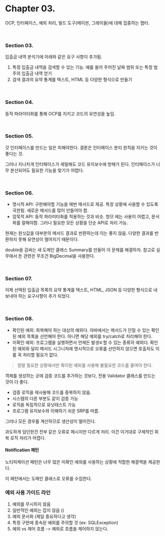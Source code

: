 
# Chapter 03.

OCP, 인터페이스, 예외 처리, 빌드 도구(메이븐, 그레이들)에 대해 집중하는 챕터.

<br>

### Section 03.

입출금 내역 분석기에 아래와 같은 요구 사항이 추가됨.

1. 특정 입출금 내역을 검색할 수 있는 기능. 예를 들어 주어진 날짜 범위 또는 특정 범주의 입출금 내역 얻기
2. 검색 결과의 요약 통계를 텍스트, HTML 등 다양한 형식으로 만들기

<br>


### Section 04.

동작 파라미터화를 통해 OCP를 지키고 코드의 유연성을 높임.

<br>

### Section 05.

갓 인터페이스를 만드는 일은 피해야한다. 결론은 인터페이스 분리 원칙을 지키는 것이 좋다는 것.

그러나 지나치게 인터페이스가 세밀해도 코드 유지보수에 방해가 된다. 인터페이스가 너무 분산되어도 필요한 기능을 찾기가 어렵다.

<br>

### Section 06.

* 명시적 API: 구현해야할 기능을 매번 메서드로 제공. 특정 상황에 사용할 수 있도록 국한됨. 새로운 메서드를 많이 만들어야 함.
* 암묵적 API: 동작 파라미터화를 적용하는 것과 비슷. 청므 에는 사용이 어렵고, 문서화를 잘해야함. 그러나 필요한 모든 상황을 단순 API로 처리 가능.

현재는 원싯값을 대부분의 메서드 결과로 반환하는데 이는 좋지 않음. 다양한 결과를 반환하지 못해 유연성이 떨어지기 때문이다.

double을 감싸는 새 도메인 클래스 Summary를 만들어 이 문제를 해결하자. 참고로 실무에서 돈 관련은 무조건 BigDecimal을 사용한다.

<br>

### Section 07.

이제 선택된 입출금 목록의 요약 통계를 텍스트, HTML, JSON 등 다양한 형식으로 내보내야 하는 요구사항이 추가 되었다.

<br>

### Section 08.

* 확인된 예외: 회복해야 하는 대상의 예외다. 자바에서는 메서드가 던질 수 있는 확인된 예외 목록을 선언해야 한다. 아니면 해당 예외를 try/catch로 처리해야 한다.
* 미확인 예외: 프로그램을 실행하면서 언제든 발생ㅌ할 수 있는 종류의 예외다. 확인된 예외와 달리 메서드 시그니처에 명시적으로 오류를 선언하지 않으면 호출자도 이를 꼭 처리할 필요가 없다.

> 정말 필요한 상황에서만 확이된 예외를 사용해 불필요한 코드를 줄여야 한다.

객체를 생성하는 곳에 검증 코드를 추가하는 것보다, 전용 Validator 클래스를 만드는 것이 더 좋다.

* 검증 로직을 재사용해 코드를 중복하지 않음.
* 시스템의 다른 부분도 같이 검증 가능
* 로직을 독립적으로 유닛테스트 가능
* 프로그램 유지보수와 이해하기 쉬운 SRP를 따름.

그러나 모든 경우를 계산하므로 생산성이 떨어진다.

과도하게 덤던한건 전부 같은 오류로 메시지만 다르게 처리. 이건 이거대로 구체적인 회복 로직 처리가 어렵다.

#### Notification 패턴

노티피케이션 패턴은 너무 많은 미확인 예외를 사용하는 상황에 적합한 해결책을 제공한다.

이 패턴에서는 도메인 클래스로 오류를 수집한다.

### 예외 사용 가이드 라인

1. 예외를 무시하지 않음
2. 일반적인 예외는 잡지 않음 ()
3. 예외 문서화 (제일 중요하다고 생각)
4. 특정 구현에 종속된 예외를 주의할 것 (ex: SQLException)
5. 예외 vs 제어 흐름 -> 예외로 흐름을 제어하지 않는다.